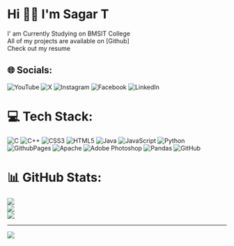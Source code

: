# Hi 👋🏻 I'm Sagar T
I' am Currently Studying on BMSIT College<br>All of my projects are available on [Github]<br>Check out my resume
 
## 🌐 Socials:
![YouTube](https://img.shields.io/badge/YouTube-%23FF0000.svg?logo=YouTube&logoColor=white)  ![X](https://img.shields.io/badge/X-black.svg?logo=X&logoColor=white)
![Instagram](https://img.shields.io/badge/Instagram-%23E4405F.svg?logo=Instagram&logoColor=white)  ![Facebook](https://img.shields.io/badge/Facebook-%231877F2.svg?logo=Facebook&logoColor=white)   ![LinkedIn](https://img.shields.io/badge/LinkedIn-%230077B5.svg?logo=linkedin&logoColor=white)



# 💻 Tech Stack:
![C](https://img.shields.io/badge/c-%2300599C.svg?style=plastic&logo=c&logoColor=white) ![C++](https://img.shields.io/badge/c++-%2300599C.svg?style=plastic&logo=c%2B%2B&logoColor=white) ![CSS3](https://img.shields.io/badge/css3-%231572B6.svg?style=plastic&logo=css3&logoColor=white) ![HTML5](https://img.shields.io/badge/html5-%23E34F26.svg?style=plastic&logo=html5&logoColor=white) ![Java](https://img.shields.io/badge/java-%23ED8B00.svg?style=plastic&logo=openjdk&logoColor=white) ![JavaScript](https://img.shields.io/badge/javascript-%23323330.svg?style=plastic&logo=javascript&logoColor=%23F7DF1E) ![Python](https://img.shields.io/badge/python-3670A0?style=plastic&logo=python&logoColor=ffdd54) ![GithubPages](https://img.shields.io/badge/github%20pages-121013?style=plastic&logo=github&logoColor=white) ![Apache](https://img.shields.io/badge/apache-%23D42029.svg?style=plastic&logo=apache&logoColor=white) ![Adobe Photoshop](https://img.shields.io/badge/adobe%20photoshop-%2331A8FF.svg?style=plastic&logo=adobe%20photoshop&logoColor=white) ![Pandas](https://img.shields.io/badge/pandas-%23150458.svg?style=plastic&logo=pandas&logoColor=white) ![GitHub](https://img.shields.io/badge/github-%23121011.svg?style=plastic&logo=github&logoColor=white)
# 📊 GitHub Stats:
![](https://github-readme-stats.vercel.app/api?username=hifiSagar&theme=default&hide_border=false&include_all_commits=true&count_private=true)<br/>
![](https://github-readme-streak-stats.herokuapp.com/?user=hifiSagar&theme=default&hide_border=false)<br/>
![](https://github-readme-stats.vercel.app/api/top-langs/?username=hifiSagar&theme=default&hide_border=false&include_all_commits=true&count_private=true&layout=compact)

---
[![](https://visitcount.itsvg.in/api?id=hifiSagar&icon=0&color=8)](https://visitcount.itsvg.in)


